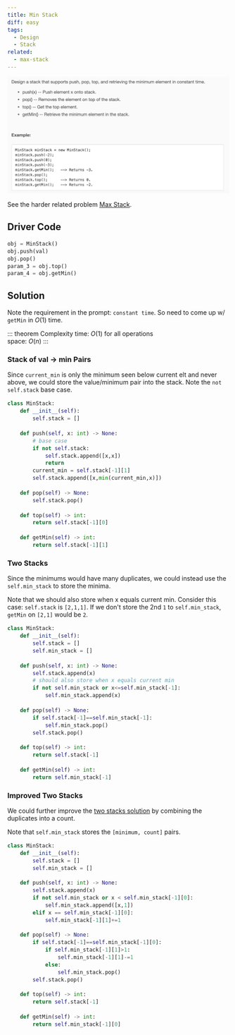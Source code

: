 ```yaml
---
title: Min Stack
diff: easy
tags:
  - Design
  - Stack
related:
  - max-stack
---
```


<img class="medium-zoom" src="/algo/min-stack.png" alt="https://leetcode.com/problems/min-stack">

See the harder related problem [Max Stack](max_stack).

## Driver Code

```py
obj = MinStack()
obj.push(val)
obj.pop()
param_3 = obj.top()
param_4 = obj.getMin()
```

## Solution

Note the requirement in the prompt: `constant time`. So need to come up w/ `getMin` in $O(1)$ time.

::: theorem Complexity
time: $O(1)$ for all operations  
space: $O(n)$
:::

### Stack of val $\rightarrow$ min Pairs

Since `current_min` is only the minimum seen below current elt and never above, we could store the value/minimum pair into the stack. Note the `not self.stack` base case.

```py
class MinStack:
    def __init__(self):
        self.stack = []

    def push(self, x: int) -> None:
        # base case
        if not self.stack:
            self.stack.append([x,x])
            return
        current_min = self.stack[-1][1]
        self.stack.append([x,min(current_min,x)])

    def pop(self) -> None:
        self.stack.pop()

    def top(self) -> int:
        return self.stack[-1][0]

    def getMin(self) -> int:
        return self.stack[-1][1]
```

### Two Stacks

Since the minimums would have many duplicates, we could instead use the `self.min_stack` to store the minima.

Note that we should also store when x equals current min. Consider this case: `self.stack` is `[2,1,1]`. If we don't store the 2nd `1` to `self.min_stack`, `getMin` on `[2,1]` would be `2`.

```py
class MinStack:
    def __init__(self):
        self.stack = []
        self.min_stack = []

    def push(self, x: int) -> None:
        self.stack.append(x)
        # should also store when x equals current min
        if not self.min_stack or x<=self.min_stack[-1]:
            self.min_stack.append(x)

    def pop(self) -> None:
        if self.stack[-1]==self.min_stack[-1]:
            self.min_stack.pop()
        self.stack.pop()

    def top(self) -> int:
        return self.stack[-1]

    def getMin(self) -> int:
        return self.min_stack[-1]
```

### Improved Two Stacks

We could further improve the [two stacks solution](#two-stacks) by combining the duplicates into a count.

Note that `self.min_stack` stores the `[minimum, count]` pairs.

```py
class MinStack:
    def __init__(self):
        self.stack = []
        self.min_stack = []

    def push(self, x: int) -> None:
        self.stack.append(x)
        if not self.min_stack or x < self.min_stack[-1][0]:
            self.min_stack.append([x,1])
        elif x == self.min_stack[-1][0]:
            self.min_stack[-1][1]+=1

    def pop(self) -> None:
        if self.stack[-1]==self.min_stack[-1][0]:
            if self.min_stack[-1][1]>1:
                self.min_stack[-1][1]-=1
            else:
                self.min_stack.pop()
        self.stack.pop()

    def top(self) -> int:
        return self.stack[-1]

    def getMin(self) -> int:
        return self.min_stack[-1][0]
```
